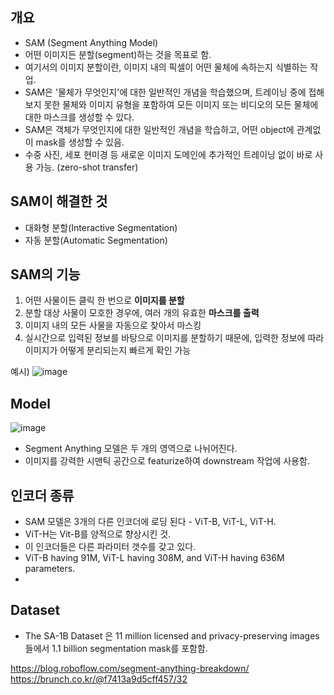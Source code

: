 ## 개요
- SAM (Segment Anything Model)
- 어떤 이미지든 분할(segment)하는 것을 목표로 함. 
- 여기서의 이미지 분할이란, 이미지 내의 픽셀이 어떤 물체에 속하는지 식별하는 작업. 
- SAM은 '물체가 무엇인지'에 대한 일반적인 개념을 학습했으며, 트레이닝 중에 접해보지 못한 물체와 이미지 유형을 포함하여 모든 이미지 또는 비디오의 모든 물체에 대한 마스크를 생성할 수 있다.
- SAM은 객체가 무엇인지에 대한 일반적인 개념을 학습하고, 어떤 object에 관계없이 mask를 생성할 수 있음. 
- 수중 사진, 세포 현미경 등 새로운 이미지 도메인에 추가적인 트레이닝 없이 바로 사용 가능. (zero-shot transfer)

## SAM이 해결한 것
- 대화형 분할(Interactive Segmentation)
- 자동 분할(Automatic Segmentation)

## SAM의 기능
1) 어떤 사물이든 클릭 한 번으로 **이미지를 분할**
2) 분할 대상 사물이 모호한 경우에, 여러 개의 유효한 **마스크를 출력**
3) 이미지 내의 모든 사물을 자동으로 찾아서 마스킹
4) 실시간으로 입력된 정보를 바탕으로 이미지를 분할하기 때문에, 입력한 정보에 따라 이미지가 어떻게 분리되는지 빠르게 확인 가능

예시)
![image](https://user-images.githubusercontent.com/15938354/231387776-98ae72ff-e604-4d87-980d-bbd219aae0b3.png)


## Model 
![image](https://user-images.githubusercontent.com/15938354/230805910-d863352a-48b6-48e0-be59-67a79e4c001e.png)
- Segment Anything 모델은 두 개의 영역으로 나뉘어진다. 
- 이미지를 강력한 시맨틱 공간으로 featurize하여 downstream 작업에 사용함. 

## 인코더 종류
- SAM 모델은 3개의 다른 인코더에 로딩 된다 - ViT-B, ViT-L, ViT-H. 
- ViT-H는 Vit-B를 양적으로 향상시킨 것. 
- 이 인코더들은 다른 파라미터 갯수를 갖고 있다. 
- ViT-B having 91M, ViT-L having 308M, and ViT-H having 636M parameters.
- 
## Dataset 
- The SA-1B Dataset 은 11 million licensed and privacy-preserving images들에서 1.1 billion segmentation mask를 포함함. 




https://blog.roboflow.com/segment-anything-breakdown/
https://brunch.co.kr/@f7413a9d5cff457/32
